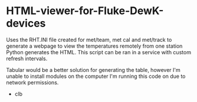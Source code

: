 # HTML-viewer-for-Fluke-DewK-devices
Uses the RHT.INI file created for met/team, met cal and met/track to generate a webpage to view the temperatures remotely from one station
Python generates the HTML. This script can be ran in a service with custom refresh intervals. 

Tabular would be a better solution for generating the table, however I'm unable to install modules on the computer I'm running this code on due to network permissions.

- clb
